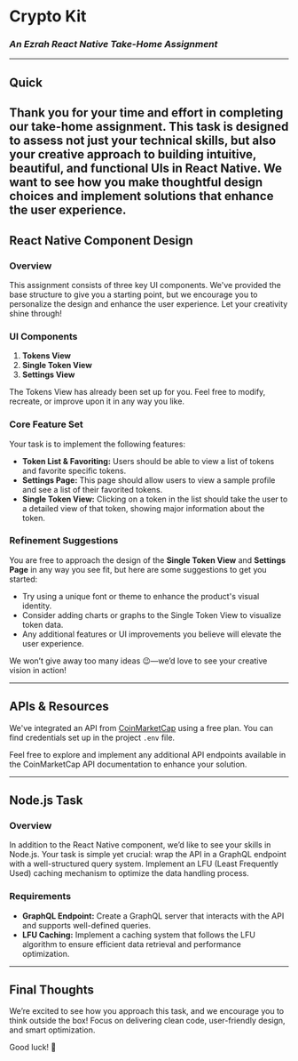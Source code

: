# Crypto Kit
### *An Ezrah React Native Take-Home Assignment*

---

## Quick 
Thank you for your time and effort in completing our take-home assignment.
This task is designed to assess not just your technical skills, but also your creative approach to building intuitive, beautiful, and functional UIs in React Native. We want to see how you make thoughtful design choices and implement solutions that enhance the user experience.
---

## React Native Component Design

### Overview
This assignment consists of three key UI components. We've provided the base structure to give you a starting point, but we encourage you to personalize the design and enhance the user experience. Let your creativity shine through!

### UI Components
1. **Tokens View**
2. **Single Token View**
3. **Settings View**

The Tokens View has already been set up for you. Feel free to modify, recreate, or improve upon it in any way you like.

### Core Feature Set
Your task is to implement the following features:

- **Token List & Favoriting:** Users should be able to view a list of tokens and favorite specific tokens.
- **Settings Page:** This page should allow users to view a sample profile and see a list of their favorited tokens.
- **Single Token View:** Clicking on a token in the list should take the user to a detailed view of that token, showing major information about the token.

### Refinement Suggestions
You are free to approach the design of the **Single Token View** and **Settings Page** in any way you see fit, but here are some suggestions to get you started:
- Try using a unique font or theme to enhance the product's visual identity.
- Consider adding charts or graphs to the Single Token View to visualize token data.
- Any additional features or UI improvements you believe will elevate the user experience.

We won’t give away too many ideas 😉—we’d love to see your creative vision in action!

---

## APIs & Resources
We've integrated an API from [CoinMarketCap](https://pro.coinmarketcap.com/) using a free plan. You can find credentials set up in the project `.env` file.

Feel free to explore and implement any additional API endpoints available in the CoinMarketCap API documentation to enhance your solution.

---

## Node.js Task

### Overview
In addition to the React Native component, we’d like to see your skills in Node.js. Your task is simple yet crucial: wrap the API in a GraphQL endpoint with a well-structured query system. Implement an LFU (Least Frequently Used) caching mechanism to optimize the data handling process.

### Requirements
- **GraphQL Endpoint:** Create a GraphQL server that interacts with the API and supports well-defined queries.
- **LFU Caching:** Implement a caching system that follows the LFU algorithm to ensure efficient data retrieval and performance optimization.

---

## Final Thoughts
We’re excited to see how you approach this task, and we encourage you to think outside the box! Focus on delivering clean code, user-friendly design, and smart optimization.

Good luck! 🚀


